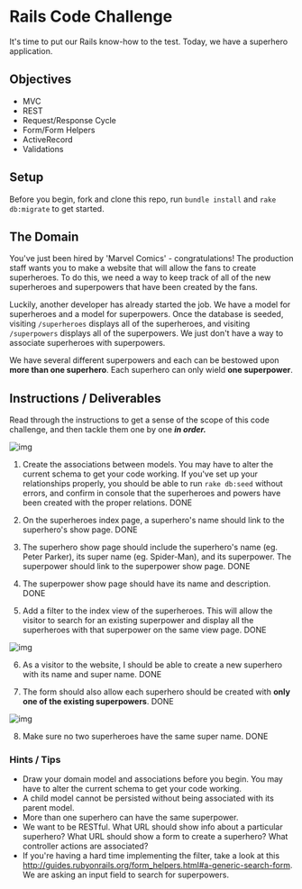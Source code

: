 # Rails Code Challenge

It's time to put our Rails know-how to the test. Today, we have a superhero application.

## Objectives
+ MVC
+ REST
+ Request/Response Cycle
+ Form/Form Helpers
+ ActiveRecord
+ Validations

## Setup

Before you begin, fork and clone this repo, run `bundle install` and `rake db:migrate` to get started.

## The Domain

You've just been hired by 'Marvel Comics' - congratulations! The production staff wants you to make a website that will allow the fans to create superheroes. To do this, we need a way to keep track of all of the new superheroes and superpowers that have been created by the fans.

Luckily, another developer has already started the job. We have a model for superheroes and a model for superpowers. Once the database is seeded, visiting `/superheroes` displays all of the superheroes, and visiting `/superpowers` displays all of the superpowers. We just don't have a way to associate superheroes with superpowers.

We have several different superpowers and each can be bestowed upon **more than one superhero**. Each superhero can only wield **one superpower**.

## Instructions / Deliverables

Read through the instructions to get a sense of the scope of this code challenge, and then tackle them one by one ***in order.***

![img](gif2.gif)

1. Create the associations between models. You may have to alter the current schema to get your code working. If you've set up your relationships properly, you should be able to run `rake db:seed` without errors, and confirm in console that the superheroes and powers have been created with the proper relations. DONE

2. On the superheroes index page, a superhero's name should link to the superhero's show page. DONE

3. The superhero show page should include the superhero's name (eg. Peter Parker), its super name (eg. Spider-Man), and its superpower. The superpower should link to the superpower show page. DONE

4. The superpower show page should have its name and description. DONE

5. Add a filter to the index view of the superheroes. This will allow the visitor to search for an existing superpower and display all the superheroes with that superpower on the same view page. DONE

![img](gif3.gif)

6. As a visitor to the website, I should be able to create a new superhero with its name and super name. DONE

7. The form should also allow each superhero should be created with **only one of the existing superpowers**. DONE

  ![img](add_hero.gif)

8. Make sure no two superheroes have the same super name. DONE



### Hints / Tips
+ Draw your domain model and associations before you begin. You may have to alter the current schema to get your code working.
+ A child model cannot be persisted without being associated with its parent model.
+ More than one superhero can have the same superpower.
+ We want to be RESTful. What URL should show info about a particular superhero? What URL should show a form to create a superhero? What controller actions are associated?
+ If you're having a hard time implementing the filter, take a look at this http://guides.rubyonrails.org/form_helpers.html#a-generic-search-form. We are asking an input field to search for superpowers.

